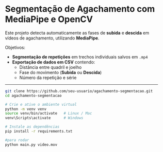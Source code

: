 # Segmentação de Agachamento com MediaPipe e OpenCV

Este projeto detecta automaticamente as fases de **subida** e **descida** em vídeos de agachamento, utilizando **MediaPipe**.

Objetivos:
- **Segmentação de repetições** em trechos individuais salvos em `.mp4`
- **Exportação de dados em CSV** contendo:
  - Distância entre quadril e joelho  
  - Fase do movimento (**Subida** ou **Descida**)  
  - Número da repetição e série  

---

```bash
git clone https://github.com/seu-usuario/agachamento-segmentacao.git
cd agachamento-segmentacao

# Crie e ative o ambiente virtual
python -m venv venv
source venv/bin/activate   # Linux / Mac
venv\Scripts\activate      # Windows

# Instale as dependências
pip install -r requirements.txt

#para rodar
python main.py video.mov
